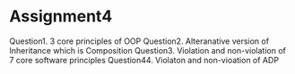 # Assignment4
Question1.  3 core principles of OOP
Question2.  Alteranative version of Inheritance which is Composition
Question3. Violation and non-violation of 7 core software principles
Question44. Violaton and non-vioation of ADP
